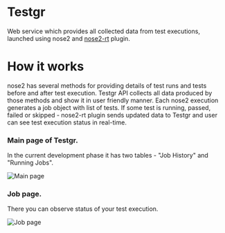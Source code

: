 # Testgr
Web service which provides all collected data from test executions, launched using nose2 and [nose2-rt](https://github.com/and-sm/nose2-rt) plugin.
# How it works
nose2 has several methods for providing details of test runs and tests before and after test execution. Testgr API collects all data produced by those methods and show it in user friendly manner.
Each nose2 execution generates a job object with list of tests. If some test is running, passed, failed or skipped - nose2-rt plugin sends updated data to Testgr and user can see test execution status in real-time.

### Main page of Testgr. 
In the current development phase it has two tables - "Job History" and "Running Jobs".

![Main page](https://i.imgur.com/fW1Jn4L.png)

### Job page. 
There you can observe status of your test execution. 

![Job page](https://i.imgur.com/Hdp9F05.png)
